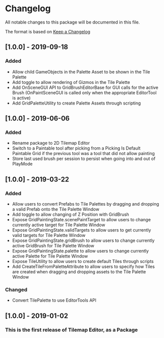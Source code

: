 # Changelog

All notable changes to this package will be documented in this file.

The format is based on [Keep a Changelog](http://keepachangelog.com/en/1.0.0/)

## [1.0.0] - 2019-09-18

### Added

- Allow child GameObjects in the Palette Asset to be shown in the Tile Palette
- Add toggle to allow rendering of Gizmos in the Tile Palette
- Add OnSceneGUI API to GridBrushEditorBase for GUI calls for the active Brush (OnPaintSceneGUI is called only when the
  appropriate EditorTool is active)
- Add GridPaletteUtility to create Palette Assets through scripting

## [1.0.0] - 2019-06-06

### Added

- Rename package to 2D Tilemap Editor
- Switch to a Paintable tool after picking from a Picking Is Default Paintable Grid if the previous tool was a tool that
  did not allow painting
- Store last used brush per session to persist when going into and out of PlayMode

## [1.0.0] - 2019-03-22

### Added

- Allow users to convert Prefabs to Tile Palettes by dragging and dropping a valid Prefab onto the Tile Palette Window
- Add toggle to allow changing of Z Position with GridBrush
- Expose GridPaintingState.scenePaintTarget to allow users to change currently active target for Tile Palette Window
- Expose GridPaintingState.validTargets to allow users to get currently valid targets for Tile Palette Window
- Expose GridPaintingState.gridBrush to allow users to change currently active GridBrush for Tile Palette Window
- Expose GridPaintingState.palette to allow users to change currently active Palette for Tile Palette Window
- Expose TileUtility to allow users to create default Tiles through scripts
- Add CreateTileFromPaletteAttribute to allow users to specify how Tiles are created when dragging and dropping assets
  to the Tile Palette Window

### Changed

- Convert TilePalette to use EditorTools API

## [1.0.0] - 2019-01-02

### This is the first release of Tilemap Editor, as a Package
